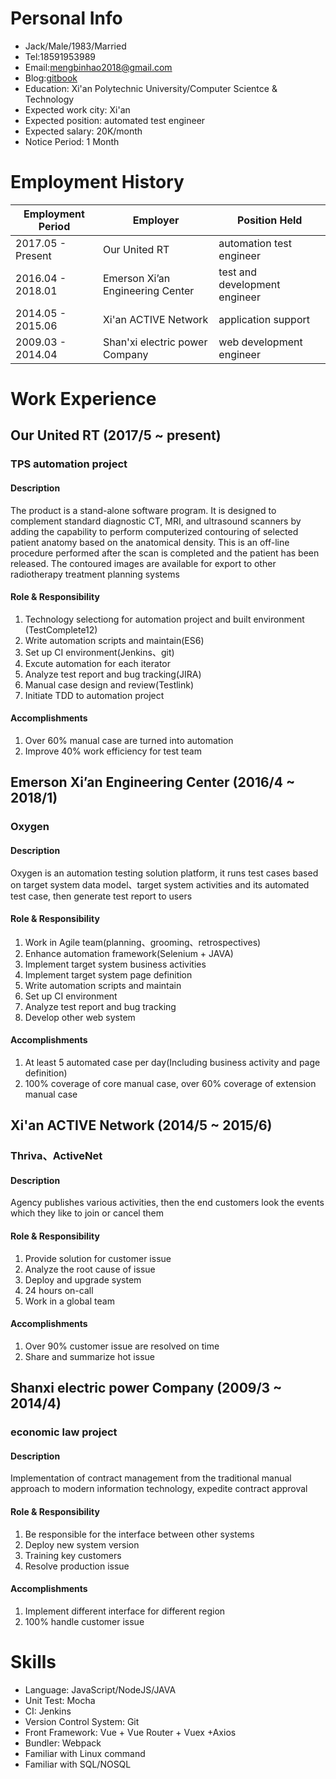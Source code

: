 # Personal Info
- Jack/Male/1983/Married
- Tel:18591953989
- Email:mengbinhao2018@gmail.com
- Blog:[gitbook](https://jackmeng.gitbook.io/note/)
- Education: Xi'an Polytechnic University/Computer Scientce & Technology
- Expected work city: Xi'an
- Expected position: automated test engineer
- Expected salary: 20K/month
- Notice Period: 1 Month

# Employment History

| Employment Period | Employer                         | Position Held                 |
| ----------------- | -------------------------------- | ----------------------------- |
| 2017.05 - Present | Our United RT                    | automation test engineer      |
| 2016.04 - 2018.01 | Emerson Xi’an Engineering Center | test and development engineer |
| 2014.05 - 2015.06 | Xi'an ACTIVE Network             | application support           |
| 2009.03 - 2014.04 | Shan'xi electric power Company   | web development engineer      |

# Work Experience

## Our United RT (2017/5 ~ present)
### TPS automation project
#### Description
The product is a stand-alone software program.  It is designed to complement standard diagnostic CT, MRI, and ultrasound scanners by adding the capability to perform computerized contouring of selected patient anatomy based on the anatomical density.  This is an off-line procedure performed after the scan is completed and the patient has been released.  The contoured images are available for export to other radiotherapy treatment planning systems

#### Role & Responsibility
1. Technology selectiong for automation project and built environment (TestComplete12)
2. Write automation scripts and maintain(ES6)
3. Set up CI environment(Jenkins、git)
4. Excute automation for each iterator
5. Analyze test report and bug tracking(JIRA)
6. Manual case design and review(Testlink)
7. Initiate TDD to automation project

#### Accomplishments
1. Over 60% manual case are turned into automation
2. Improve 40% work efficiency for test team

## Emerson Xi’an Engineering Center (2016/4 ~ 2018/1)
### Oxygen
#### Description
Oxygen is an automation testing solution platform, it runs test cases based on target system data model、target system activities and its automated test case, then generate test report to users

#### Role & Responsibility
1. Work in Agile team(planning、grooming、retrospectives)
2. Enhance automation framework(Selenium + JAVA)
3. Implement target system business activities
4. Implement target system page definition
5. Write automation scripts and maintain
6. Set up CI environment
7. Analyze test report and bug tracking
8. Develop other web system

#### Accomplishments
1. At least 5 automated case per day(Including business activity and page definition)
2. 100% coverage of core manual case, over 60% coverage of extension manual case

## Xi'an ACTIVE Network (2014/5 ~ 2015/6)
### Thriva、ActiveNet
#### Description
Agency publishes various activities, then the end customers look the events which they like to join or cancel them

#### Role & Responsibility
1. Provide solution for customer issue
2. Analyze the root cause of issue
3. Deploy and upgrade system
4. 24 hours on-call
5. Work in a global team

#### Accomplishments
1. Over 90% customer issue are resolved on time
2. Share and summarize hot issue


## Shanxi electric power Company (2009/3 ~ 2014/4)
### economic law project
#### Description
Implementation of contract management from the traditional manual approach to modern information technology, expedite contract approval

#### Role & Responsibility
1. Be responsible for the interface between other systems
2. Deploy new system version
3. Training key customers
4. Resolve production issue

#### Accomplishments
1. Implement different interface for different region
2. 100% handle customer issue

# Skills
- Language: JavaScript/NodeJS/JAVA
- Unit Test: Mocha
- CI: Jenkins
- Version Control System: Git
- Front Framework: Vue + Vue Router + Vuex +Axios
- Bundler: Webpack
- Familiar with Linux command
- Familiar with SQL/NOSQL